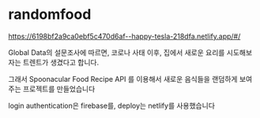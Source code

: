 # randomfood
https://6198bf2a9ca0ebf5c470d6af--happy-tesla-218dfa.netlify.app/#/

Global Data의 설문조사에 따르면, 코로나 사태 이후, 집에서 새로운 요리를 시도해보자는 트렌트가 생겼다고 합니다.

그래서 Spoonacular Food Recipe API 를 이용해서 새로운 음식들을 랜덤하게 보여주는 프로젝트를 만들었습니다

login authentication은 firebase를, deploy는 netlify를 사용했습니다

